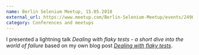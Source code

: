 ```yaml
---
name: Berlin Selenium Meetup, 15.05.2018
external_url: https://www.meetup.com/Berlin-Selenium-Meetup/events/249668010/
category: Conferences and meetups
---
```

I presented a lightning talk _Dealing with flaky tests - a short dive into the world of failure_ based on my own blog post [_Dealing with flaky tests_](/dealing-with-flaky-tests).
